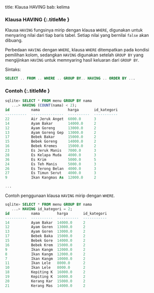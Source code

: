 title: Klausa HAVING
bab: kelima


### <i class="fa fa-info-circle"></i> Klausa HAVING {:.titleMe }

Klausa `HAVING` fungsinya mirip dengan klausa `WHERE`, digunakan untuk menyaring nilai dari tiap baris tabel.
Setiap nilai yang bernilai `false` akan dibuang.

Perbedaan `HAVING` dengan `WHERE`, klausa `WHERE` ditempatkan pada kondisi pemilihan kolom, sedangkan `HAVING` digunakan setelah `GROUP BY` yang mengijinkan `HAVING` untuk memnyaring hasil keluaran dari `GROUP BY`.

Sintaks:
```sql
SELECT .. FROM .. WHERE .. GROUP BY.. HAVING .. ORDER BY ... 
```


### <i class="fa fa-code"></i> Contoh {:.titleMe }

```sql
sqlite> SELECT * FROM menu GROUP BY nama 
   ...> HAVING (COUNT(nama) < 2);
id          nama             harga       id_kategori
----------  ---------------  ----------  -----------
22          Air Jeruk Anget  6000.0      3          
14          Ayam Bakar       14000.0     2          
12          Ayam Goreng      13000.0     2          
13          Ayam Goreng Gep  13000.0     2          
17          Bebek Bakar      15000.0     2          
15          Bebek Goreng     14000.0     2          
16          Bebek Kremes     15000.0     2          
23          Es Jeruk Manis   7000.0      3          
28          Es Kelapa Muda   4000.0      3          
36          Es Krim          5000.0      5          
24          Es Teh Manis     5000.0      3          
26          Es Terong Belan  4000.0      3          
27          Es Timun Serut   4000.0      3          
9           Ikan Kangmas As  12000.0     2 

...

```


Contoh penggunaan klausa `HAVING` mirip dengan `WHERE`.
```sql
sqlite> SELECT * FROM menu GROUP BY nama
   ...> HAVING id_kategori = 2;
id          nama        harga       id_kategori
----------  ----------  ----------  -----------
14          Ayam Bakar  14000.0     2          
12          Ayam Goren  13000.0     2          
13          Ayam Goren  13000.0     2          
17          Bebek Baka  15000.0     2          
15          Bebek Gore  14000.0     2          
16          Bebek Krem  15000.0     2          
9           Ikan Kangm  12000.0     2          
8           Ikan Kangm  12000.0     2          
7           Ikan Kangm  10000.0     2          
11          Ikan Lele   8000.0      2          
10          Ikan Lele   8000.0      2          
18          Kepiting K  16000.0     2          
19          Kepiting K  16000.0     2          
20          Kerang Kar  15000.0     2          
21          Kerang Mas  14000.0     2
```